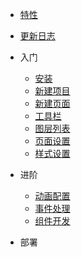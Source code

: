 - [特性](/)

- [更新日志](changelog.md)

- 入门

  - [安装](quickstart.md)
  - [新建项目](new-project.md)
  - [新建页面](new-page.md)
  - [工具栏](new-page.md)
  - [图层列表](cover.md)
  - [页面设置](cover.md)
  - [样式设置](cover.md)

- 进阶

  - [动画配置](configuration.md)
  - [事件处理](configuration.md)
  - [组件开发](themes.md)

- 部署
